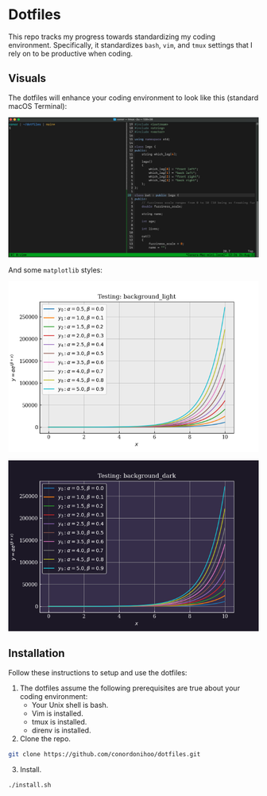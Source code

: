 # Dotfiles
This repo tracks my progress towards standardizing my coding environment. Specifically, it standardizes `bash`, `vim`, and `tmux` settings that I rely on to be productive when coding.
## Visuals
The dotfiles will enhance your coding environment to look like this (standard macOS Terminal):

![Alt text](./demo.png?raw=True "Title")



And some `matplotlib` styles:

![Alt text](./lightplot.png?raw=True "Title")

![Alt text](./darkplot.png?raw=True "Title")

## Installation
Follow these instructions to setup and use the dotfiles:
1. The dotfiles assume the following prerequisites are true about your coding environment:
    * Your Unix shell is bash.
    * Vim is installed.
    * tmux is installed.
    * direnv is installed.
2. Clone the repo.
  ```sh
  git clone https://github.com/conordonihoo/dotfiles.git
  ```
3. Install.
  ```sh
  ./install.sh
  ```
